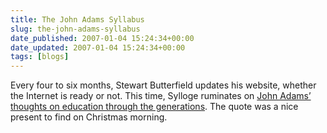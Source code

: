 ```yaml
---
title: The John Adams Syllabus
slug: the-john-adams-syllabus
date_published: 2007-01-04 15:24:34+00:00
date_updated: 2007-01-04 15:24:34+00:00
tags: [blogs]
---
```

Every four to six months, Stewart Butterfield updates his website, whether the Internet is ready or not. This time, Sylloge ruminates on [John Adams’ thoughts on education through the generations](http://sylloge.com/article/26/it-was-john-adams). The quote was a nice present to find on Christmas morning.
